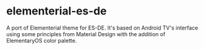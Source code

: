 # elementerial-es-de
A port of Elementerial theme for ES-DE. It's based on Android TV's interface using some principles from Material Design with the addition of ElementaryOS color palette.

